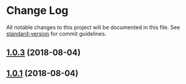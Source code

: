 # Change Log

All notable changes to this project will be documented in this file. See [standard-version](https://github.com/conventional-changelog/standard-version) for commit guidelines.

<a name="1.0.3"></a>
## [1.0.3](https://github.com/Evolvus/evolvus-lookup/compare/v1.0.2...v1.0.3) (2018-08-04)



<a name="1.0.1"></a>
## [1.0.1](https://github.com/Evolvus/evolvus-lookup/compare/v1.0.2...v1.0.1) (2018-08-04)
